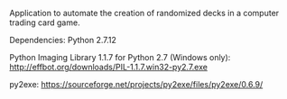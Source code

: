 Application to automate the creation of randomized decks in a computer trading card game.


Dependencies:
Python 2.7.12

Python Imaging Library 1.1.7 for Python 2.7 (Windows only): http://effbot.org/downloads/PIL-1.1.7.win32-py2.7.exe

py2exe: https://sourceforge.net/projects/py2exe/files/py2exe/0.6.9/
